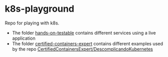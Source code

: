 # k8s-playground

Repo for playing with k8s.

- The folder [hands-on-testable](./hands-on-testable) contains different services using a live application
- The folder [certified-containers-expert](./certified-containers-expert) contains different examples used by the repo [CertifiedContainersExpert/DescomplicandoKubernetes](https://github.com/badtuxx/CertifiedContainersExpert/tree/main/DescomplicandoKubernetes)